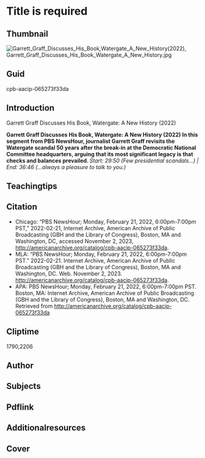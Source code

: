 # Title is required

## Thumbnail

![Garrett_Graff_Discusses_His_Book,_Watergate_A_New_History_(2022), Garrett_Graff_Discusses_His_Book_Watergate_A_New_History.jpg](https://s3.amazonaws.com/americanarchive.org/primary_source_sets/Garrett_Graff_Discusses_His_Book,_Watergate_A_New_History.jpg "Garrett_Graff_Discusses_His_Book,_Watergate_A_New_History_(2022)")

## Guid
cpb-aacip-065273f33da

## Introduction

Garrett Graff Discusses His Book, Watergate: A New History (2022)

<b> Garrett Graff Discusses His Book, Watergate: A New History (2022) </b>
<b> In this segment from PBS NewsHour, journalist Garrett Graff revisits the Watergate scandal 50 years after the break-in at the Democratic National Committee headquarters, arguing that its most significant legacy is that checks and balances prevailed. </b>
<i> Start: 29:50 (Few presidential scandals…)  | End: 36:46 (...always a pleasure to talk to you.) </i>

## Teachingtips

## Citation


- Chicago: “PBS NewsHour; Monday, February 21, 2022, 6:00pm-7:00pm PST,” 2022-02-21, Internet Archive, American Archive of Public Broadcasting (GBH and the Library of Congress), Boston, MA and Washington, DC, accessed November 2, 2023, http://americanarchive.org/catalog/cpb-aacip-065273f33da.
- MLA: “PBS NewsHour; Monday, February 21, 2022, 6:00pm-7:00pm PST.” 2022-02-21. Internet Archive, American Archive of Public Broadcasting (GBH and the Library of Congress), Boston, MA and Washington, DC. Web. November 2, 2023. <http://americanarchive.org/catalog/cpb-aacip-065273f33da>.
- APA: PBS NewsHour; Monday, February 21, 2022, 6:00pm-7:00pm PST. Boston, MA: Internet Archive, American Archive of Public Broadcasting (GBH and the Library of Congress), Boston, MA and Washington, DC. Retrieved from http://americanarchive.org/catalog/cpb-aacip-065273f33da


## Cliptime

1790,2206

## Author
## Subjects
## Pdflink
## Additionalresources
## Cover

#
